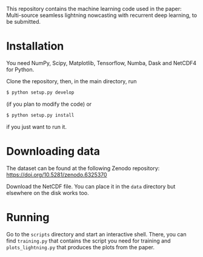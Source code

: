 This repository contains the machine learning code used in the paper: Multi-source seamless lightning nowcasting with recurrent deep learning, to be submitted.

# Installation

You need NumPy, Scipy, Matplotlib, Tensorflow, Numba, Dask and NetCDF4 for Python.

Clone the repository, then, in the main directory, run
```bash
$ python setup.py develop
```
(if you plan to modify the code) or
```bash
$ python setup.py install
```
if you just want to run it.

# Downloading data

The dataset can be found at the following Zenodo repository: https://doi.org/10.5281/zenodo.6325370

Download the NetCDF file. You can place it in the `data` directory but elsewhere on the disk works too.

# Running

Go to the `scripts` directory and start an interactive shell. There, you can find `training.py` that contains the script you need for training and `plots_lightning.py` that produces the plots from the paper.
